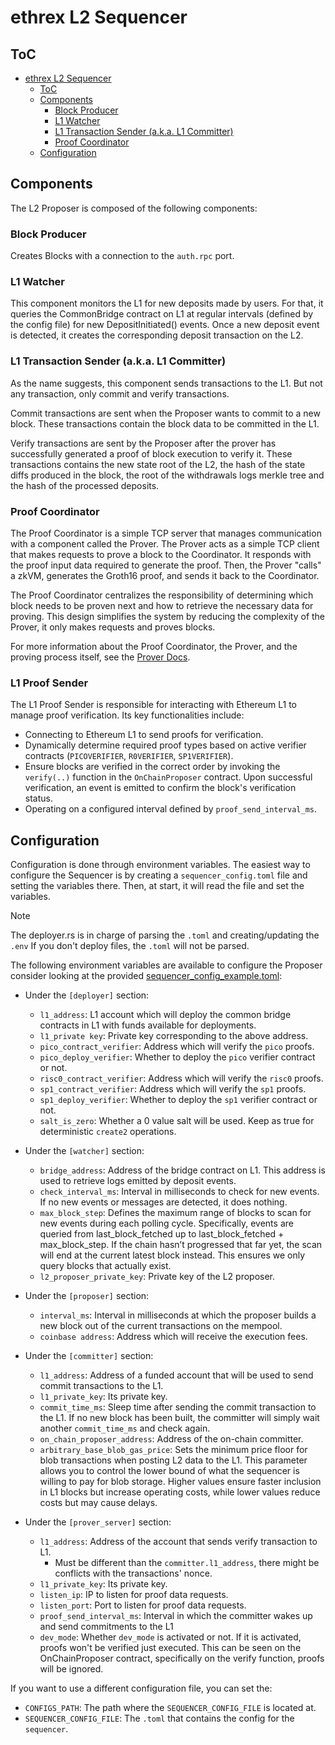 # ethrex L2 Sequencer

## ToC

- [ethrex L2 Sequencer](#ethrex-l2-sequencer)
  - [ToC](#toc)
  - [Components](#components)
    - [Block Producer](#block-producer)
    - [L1 Watcher](#l1-watcher)
    - [L1 Transaction Sender (a.k.a. L1 Committer)](#l1-transaction-sender-aka-l1-committer)
    - [Proof Coordinator](#proof-coordinator)
  - [Configuration](#configuration)

## Components

The L2 Proposer is composed of the following components:

### Block Producer

Creates Blocks with a connection to the `auth.rpc` port.

### L1 Watcher

This component monitors the L1 for new deposits made by users. For that, it queries the CommonBridge contract on L1 at regular intervals (defined by the config file) for new DepositInitiated() events. Once a new deposit event is detected, it creates the corresponding deposit transaction on the L2.

### L1 Transaction Sender (a.k.a. L1 Committer)

As the name suggests, this component sends transactions to the L1. But not any transaction, only commit and verify transactions.

Commit transactions are sent when the Proposer wants to commit to a new block. These transactions contain the block data to be committed in the L1.

Verify transactions are sent by the Proposer after the prover has successfully generated a proof of block execution to verify it. These transactions contains the new state root of the L2, the hash of the state diffs produced in the block, the root of the withdrawals logs merkle tree and the hash of the processed deposits.


### Proof Coordinator

The Proof Coordinator is a simple TCP server that manages communication with a component called the Prover. The Prover acts as a simple TCP client that makes requests to prove a block to the Coordinator. It responds with the proof input data required to generate the proof. Then, the Prover "calls" a zkVM, generates the Groth16 proof, and sends it back to the Coordinator.

The Proof Coordinator centralizes the responsibility of determining which block needs to be proven next and how to retrieve the necessary data for proving. This design simplifies the system by reducing the complexity of the Prover, it only makes requests and proves blocks.

For more information about the Proof Coordinator, the Prover, and the proving process itself, see the [Prover Docs](./prover.md).

### L1 Proof Sender

The L1 Proof Sender is responsible for interacting with Ethereum L1 to manage proof verification. Its key functionalities include:

- Connecting to Ethereum L1 to send proofs for verification.
- Dynamically determine required proof types based on active verifier contracts (`PICOVERIFIER`, `R0VERIFIER`, `SP1VERIFIER`).
- Ensure blocks are verified in the correct order by invoking the `verify(..)` function in the `OnChainProposer` contract. Upon successful verification, an event is emitted to confirm the block's verification status.
- Operating on a configured interval defined by `proof_send_interval_ms`.


## Configuration

Configuration is done through environment variables. The easiest way to configure the Sequencer is by creating a `sequencer_config.toml` file and setting the variables there. Then, at start, it will read the file and set the variables.

> [!NOTE]
> The deployer.rs is in charge of parsing the `.toml` and creating/updating the `.env`
> If you don't deploy files, the `.toml` will not be parsed.

The following environment variables are available to configure the Proposer consider looking at the provided [sequencer_config_example.toml](../configs/sequencer_config_example.toml):

<!-- NOTE: Mantain the sections in the same order as present in [sequencer_config_example.toml](../configs/sequencer_config_example.toml). -->

- Under the `[deployer]` section:

  - `l1_address`: L1 account which will deploy the common bridge contracts in L1 with funds available for deployments.
  - `l1_private key`: Private key corresponding to the above address.
  - `pico_contract_verifier`: Address which will verify the `pico` proofs.
  - `pico_deploy_verifier`: Whether to deploy the `pico` verifier contract or not.
  - `risc0_contract_verifier`: Address which will verify the `risc0` proofs.
  - `sp1_contract_verifier`: Address which will verify the `sp1` proofs.
  - `sp1_deploy_verifier`: Whether to deploy the `sp1` verifier contract or not.
  - `salt_is_zero`: Whether a 0 value salt will be used. Keep as true for deterministic `create2` operations.

- Under the `[watcher]` section:

  - `bridge_address`: Address of the bridge contract on L1. This address is used to retrieve logs emitted by deposit events.
  - `check_interval_ms`: Interval in milliseconds to check for new events. If no new events or messages are detected, it does nothing.
  - `max_block_step`: Defines the maximum range of blocks to scan for new events during each polling cycle. Specifically, events are queried from last_block_fetched up to last_block_fetched + max_block_step. If the chain hasn’t progressed that far yet, the scan will end at the current latest block instead. This ensures we only query blocks that actually exist.
  - `l2_proposer_private_key`: Private key of the L2 proposer. 

- Under the `[proposer]` section:

  - `interval_ms`: Interval in milliseconds at which the proposer builds a new block out of the current transactions on the mempool.
  - `coinbase address`: Address which will receive the execution fees.

- Under the `[committer]` section:

  - `l1_address`: Address of a funded account that will be used to send commit transactions to the L1.
  - `l1_private_key`: Its private key.
  - `commit_time_ms`: Sleep time after sending the commit transaction to the L1. If no new block has been built, the committer will simply wait another `commit_time_ms` and check again.
  - `on_chain_proposer_address`: Address of the on-chain committer.
  - `arbitrary_base_blob_gas_price`: Sets the minimum price floor for blob transactions when posting L2 data to the L1. This parameter allows you to control the lower bound of what the sequencer is willing to pay for blob storage. Higher values ensure faster inclusion in L1 blocks but increase operating costs, while lower values reduce costs but may cause delays.

- Under the `[prover_server]` section:

  - `l1_address`: Address of the account that sends verify transaction to L1.
    - Must be different than the `committer.l1_address`, there might be conflicts with the transactions' nonce.
  - `l1_private_key`: Its private key.
  - `listen_ip`: IP to listen for proof data requests.
  - `listen_port`: Port to listen for proof data requests.
  - `proof_send_interval_ms`: Interval in which the committer wakes up and send commitments to the L1
  - `dev_mode`: Whether `dev_mode` is activated or not. If it is activated, proofs won't be verified just executed. This can be seen on the OnChainProposer contract, specifically on the verify function, proofs will be ignored.

If you want to use a different configuration file, you can set the:

- `CONFIGS_PATH`: The path where the `SEQUENCER_CONFIG_FILE` is located at.
- `SEQUENCER_CONFIG_FILE`: The `.toml` that contains the config for the `sequencer`.
